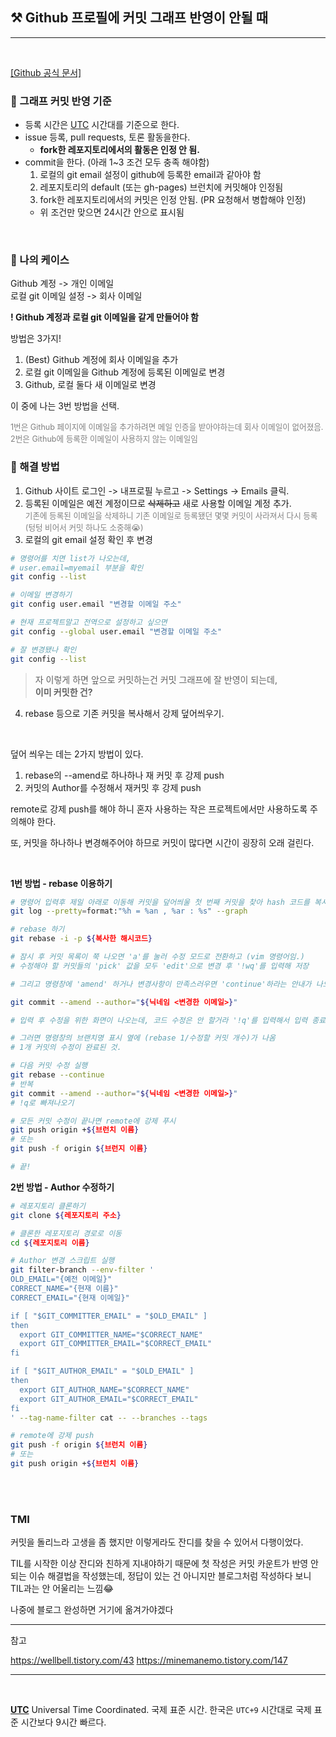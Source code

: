 ## ⚒️ Github 프로필에 커밋 그래프 반영이 안될 때

---
<br/>

[[Github 공식 문서]](https://docs.github.com/en/account-and-profile/setting-up-and-managing-your-github-profile/managing-contribution-graphs-on-your-profile/why-are-my-contributions-not-showing-up-on-my-profile)

### 🔷 그래프 커밋 반영 기준

- 등록 시간은 <span id="footnote_utc2">[UTC](#footnote_utc)</span> 시간대를 기준으로 한다.
- issue 등록, pull requests, 토론 활동을한다.
  + **fork한 레포지토리에서의 활동은 인정 안 됨.**
- commit을 한다. (아래 1~3 조건 모두 충족 해야함)
  1. 로컬의 git email 설정이 github에 등록한 email과 같아야 함
  2. 레포지토리의 default (또는 gh-pages) 브런치에 커밋해야 인정됨
  3. fork한 레포지토리에서의 커밋은 인정 안됨. (PR 요청해서 병합해야 인정)
  + 위 조건만 맞으면 24시간 안으로 표시됨

<br/>

### 🔷 나의 케이스
Github 계정 -> 개인 이메일
<br/>
로컬 git 이메일 설정 -> 회사 이메일

**! Github 계정과 로컬 git 이메일을 같게 만들어야 함**

방법은 3가지!
1. (Best) Github 계정에 회사 이메일을 추가
2. 로컬 git 이메일을 Github 계정에 등록된 이메일로 변경
3. Github, 로컬 둘다 새 이메일로 변경

이 중에 나는 3번 방법을 선택.

<span style="color: gray; font-size: 0.9em;">1번은 Github 페이지에 이메일을 추가하려면 메일 인증을 받아야하는데 회사 이메일이 없어졌음.<br/>
2번은 Github에 등록한 이메일이 사용하지 않는 이메일임
</span>
<br/>

### 🔷 해결 방법
1. Github 사이트 로그인 -> 내프로필 누르고 -> Settings -> Emails 클릭.<br/>
2. 등록된 이메일은 예전 계정이므로  ~~삭제하고~~ 새로 사용할 이메일 계정 추가.
<br/><span style="color: gray; font-size: 0.9em;">기존에 등록된 이메일을 삭제하니 기존 이메일로 등록됐던 몇몇 커밋이 사라져서 다시 등록 (텅텅 비어서 커밋 하나도 소중해😭)</span>
3. 로컬의 git email 설정 확인 후 변경

``` bash
# 명령어를 치면 list가 나오는데, 
# user.email=myemail 부분을 확인
git config --list

# 이메일 변경하기
git config user.email "변경할 이메일 주소"

# 현재 프로젝트말고 전역으로 설정하고 싶으면
git config --global user.email "변경할 이메일 주소"

# 잘 변경됐나 확인
git config --list

```

>자 이렇게 하면 앞으로 커밋하는건 커밋 그래프에 잘 반영이 되는데, <br/>
**이미 커밋한 건?**

4. rebase 등으로 기존 커밋을 복사해서 강제 덮어씌우기.

<br/>

덮어 씌우는 데는 2가지 방법이 있다.

  1. rebase의 --amend로 하나하나 재 커밋 후 강제 push
  2. 커밋의 Author를 수정해서 재커밋 후 강제 push

 remote로 강제 push를 해야 하니 혼자 사용하는 작은 프로젝트에서만 사용하도록 주의해야 한다.
 
 또, 커밋을 하나하나 변경해주어야 하므로 커밋이 많다면 시간이 굉장히 오래 걸린다.


<br/>

**1번 방법 - rebase 이용하기**
```bash
# 명령어 입력후 제일 아래로 이동해 커밋을 덮어씌울 첫 번째 커밋을 찾아 hash 코드를 복사.
git log --pretty=format:"%h = %an , %ar : %s" --graph

# rebase 하기
git rebase -i -p ${복사한 해시코드}

# 잠시 후 커밋 목록이 쭉 나오면 'a'를 눌러 수정 모드로 전환하고 (vim 명령어임.) 
# 수정해야 할 커밋들의 'pick' 값을 모두 'edit'으로 변경 후 '!wq'를 입력해 저장

# 그리고 명령창에 'amend' 하거나 변경사항이 만족스러우면 'continue'하라는 안내가 나오면

git commit --amend --author="${닉네임 <변경한 이메일>}"

# 입력 후 수정을 위한 화면이 나오는데, 코드 수정은 안 할거라 '!q'를 입력해서 입력 종료 

# 그러면 명령창의 브랜치명 표시 옆에 (rebase 1/수정할 커밋 개수)가 나옴
# 1개 커밋의 수정이 완료된 것.

# 다음 커밋 수정 실행
git rebase --continue
# 반복
git commit --amend --author="${닉네임 <변경한 이메일>}"
# !q로 빠져나오기

# 모든 커밋 수정이 끝나면 remote에 강제 푸시
git push origin +${브런치 이름}
# 또는
git push -f origin ${브런지 이름}

# 끝!
```

**2번 방법 - Author 수정하기**
``` bash
# 레포지토리 클론하기
git clone ${레포지토리 주소}

# 클론한 레포지토리 경로로 이동
cd ${레포지토리 이름}

# Author 변경 스크립트 실행
git filter-branch --env-filter '
OLD_EMAIL="{예전 이메일}"
CORRECT_NAME="{현재 이름}"
CORRECT_EMAIL="{현재 이메일}"

if [ "$GIT_COMMITTER_EMAIL" = "$OLD_EMAIL" ]
then
  export GIT_COMMITTER_NAME="$CORRECT_NAME"
  export GIT_COMMITTER_EMAIL="$CORRECT_EMAIL"
fi

if [ "$GIT_AUTHOR_EMAIL" = "$OLD_EMAIL" ]
then
  export GIT_AUTHOR_NAME="$CORRECT_NAME"
  export GIT_AUTHOR_EMAIL="$CORRECT_EMAIL"
fi
' --tag-name-filter cat -- --branches --tags

# remote에 강제 push
git push -f origin ${브런치 이름}
# 또는
git push origin +${브런치 이름}
```

<br/>
<br/>

### TMI

커밋을 돌리느라 고생을 좀 했지만 이렇게라도 잔디를 찾을 수 있어서 다행이었다.

TIL를 시작한 이상 잔디와 친하게 지내야하기 때문에 첫 작성은 커밋 카운트가 반영 안 되는 이슈 해결법을 작성했는데, 정답이 있는 건 아니지만 블로그처럼 작성하다 보니 TIL과는 안 어울리는 느낌😂

나중에 블로그 완성하면 거기에 옮겨가야겠다

---
참고

https://wellbell.tistory.com/43
https://minemanemo.tistory.com/147

---

<br/>

<b id="footnote_utc"><a href="#footnote_utc2">UTC</a></b>
Universal Time Coordinated. 국제 표준 시간. 한국은 `UTC+9` 시간대로 국제 표준 시간보다 9시간 빠르다.
